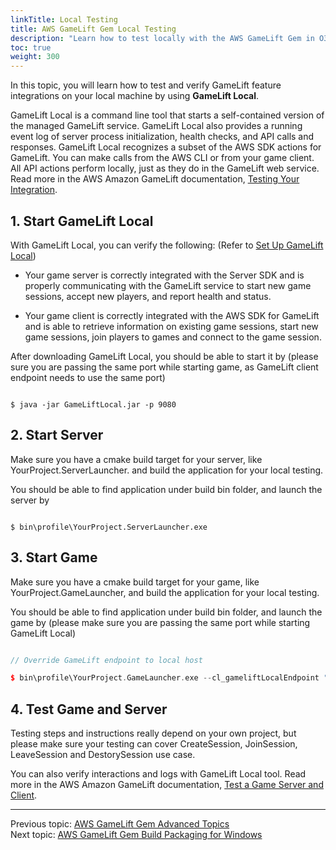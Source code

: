 ```yaml
---
linkTitle: Local Testing
title: AWS GameLift Gem Local Testing
description: "Learn how to test locally with the AWS GameLift Gem in O3DE"
toc: true
weight: 300
---
```


In this topic, you will learn how to test and verify GameLift feature integrations on your local machine by using **GameLift Local**. 

GameLift Local is a command line tool that starts a self-contained version of the managed GameLift service. GameLift Local also provides a running event log of server process initialization, health checks, and API calls and responses. GameLift Local recognizes a subset of the AWS SDK actions for GameLift. You can make calls from the AWS CLI or from your game client. All API actions perform locally, just as they do in the GameLift web service. Read more in the AWS Amazon GameLift documentation, [Testing Your Integration](https://docs.aws.amazon.com/gamelift/latest/developerguide/integration-testing-local.html#integration-testing-local-start).

## 1. Start GameLift Local

With GameLift Local, you can verify the following: (Refer to [Set Up GameLift Local](https://docs.aws.amazon.com/gamelift/latest/developerguide/integration-testing-local.html#integration-testing-local-start))

*   Your game server is correctly integrated with the Server SDK and is properly communicating with the GameLift service to start new game sessions, accept new players, and report health and status.
    
*   Your game client is correctly integrated with the AWS SDK for GameLift and is able to retrieve information on existing game sessions, start new game sessions, join players to games and connect to the game session.
    

After downloading GameLift Local, you should be able to start it by (please sure you are passing the same port while starting game, as GameLift client endpoint needs to use the same port)

```shell

$ java -jar GameLiftLocal.jar -p 9080

```

## 2. Start Server

Make sure you have a cmake build target for your server, like YourProject.ServerLauncher. and build the application for your local testing.

You should be able to find application under build bin folder, and launch the server by

```shell

$ bin\profile\YourProject.ServerLauncher.exe

```

## 3. Start Game

Make sure you have a cmake build target for your game, like YourProject.GameLauncher, and build the application for your local testing.

You should be able to find application under build bin folder, and launch the game by (please make sure you are passing the same port while starting GameLift Local)

```cpp

// Override GameLift endpoint to local host

$ bin\profile\YourProject.GameLauncher.exe --cl_gameliftLocalEndpoint "[http://localhost:9080](http://localhost:9080)"

```

## 4. Test Game and Server

Testing steps and instructions really depend on your own project, but please make sure your testing can cover CreateSession, JoinSession, LeaveSession and DestorySession use case.

You can also verify interactions and logs with GameLift Local tool. Read more in the AWS Amazon GameLift documentation, [Test a Game Server and Client](https://docs.aws.amazon.com/gamelift/latest/developerguide/integration-testing-local.html#integration-testing-local-client).

---
Previous topic: [AWS GameLift Gem Advanced Topics](advanced-topics/)  
Next topic: [AWS GameLift Gem Build Packaging for Windows](build-build-packaging-for-windows/)
